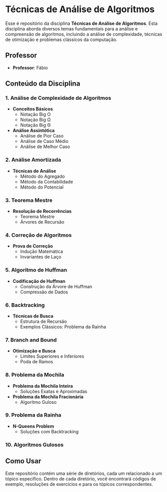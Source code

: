 # Técnicas de Análise de Algoritmos

Esse é repositório da disciplina **Técnicas de Análise de Algoritmos**. Esta disciplina aborda diversos temas fundamentais para a análise e compreensão de algoritmos, incluindo a análise de complexidade, técnicas de otimização e problemas clássicos da computação.

## Professor
- **Professor**: Fábio

## Conteúdo da Disciplina

### 1. Análise de Complexidade de Algoritmos
- **Conceitos Básicos**
  - Notação Big O
  - Notação Big Ω
  - Notação Big Θ
- **Análise Assintótica**
  - Análise de Pior Caso
  - Análise de Caso Médio
  - Análise de Melhor Caso

### 2. Análise Amortizada
- **Técnicas de Análise**
  - Método do Agregado
  - Método da Contabilidade
  - Método do Potencial

### 3. Teorema Mestre
- **Resolução de Recorrências**
  - Teorema Mestre
  - Árvores de Recursão

### 4. Correção de Algoritmos
- **Prova de Correção**
  - Indução Matemática
  - Invariantes de Laço

### 5. Algoritmo de Huffman
- **Codificação de Huffman**
  - Construção da Árvore de Huffman
  - Compressão de Dados

### 6. Backtracking
- **Técnicas de Busca**
  - Estrutura de Recursão
  - Exemplos Clássicos: Problema da Rainha

### 7. Branch and Bound
- **Otimização e Busca**
  - Limites Superiores e Inferiores
  - Poda de Ramos

### 8. Problema da Mochila
- **Problema da Mochila Inteira**
  - Soluções Exatas e Aproximadas
- **Problema da Mochila Fracionária**
  - Algoritmo Guloso

### 9. Problema da Rainha
- **N-Queens Problem**
  - Soluções com Backtracking

### 10. Algoritmos Gulosos

## Como Usar

Este repositório contém uma série de diretórios, cada um relacionado a um tópico específico. Dentro de cada diretório, você encontrará códigos de exemplo, resoluções de exercícios e para os tópicos correspondentes.





